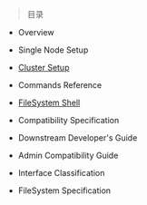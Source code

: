 
> 目录

- Overview

- Single Node Setup

- [Cluster Setup](https://github.com/ZGG2016/hadoop-website/blob/master/General/Cluster%20Setup.md)

- Commands Reference

- [FileSystem Shell](https://github.com/ZGG2016/hadoop-website/blob/master/General/FileSystem%20Shell.md)

- Compatibility Specification

- Downstream Developer's Guide

- Admin Compatibility Guide

- Interface Classification

- FileSystem Specification